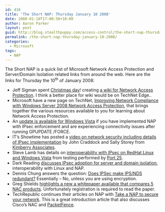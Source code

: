 ```yaml
---
id: 416
title: 'The Short NAP: Thursday January 10 2008'
date: 2008-01-10T17:00:50+10:00
author: Aaron Parker
layout: post
guid: http://blog.stealthpuppy.com/access-control/the-short-nap-thursday-january-10-2008
permalink: /the-short-nap-thursday-january-10-2008/
categories:
  - Microsoft
tags:
  - NAP
---
```

The Short NAP is a quick list of Microsoft Network Access Protection and Server/Domain Isolation related links from around the web. Here are the links for Thursday the 10<sup>th</sup> of January 2008:

  * Jeff Sigman spent [Christmas day](http://www.wikia.com/wiki/Network_Access_Protection_Wiki)! creating [a wiki for Network Access Protection](http://networkap.wikia.com/). I think a better place for wiki would be on TechNet Edge..
  * Microsoft have a new page on TechNet, [Improving Network Compliance with Windows Server 2008 Network Access Protection](http://www.microsoft.com/technet/security/learning/networkcompliance.mspx), that brings together the various resources available to you for learning about Network Access Protection.
  * An [update is available for Windows Vista](http://support.microsoft.com/KB/943129) if you have implemented NAP with IPsec enforcement and are experiencing connectivity issues after running GPUPDATE /FORCE.
  * IT&#8217;s Showtime has posted a [video on network security including details of IPsec implementation](http://www.microsoft.com/uk/technet/itsshowtime/sessionh.aspx?videoid=473) by John Craddock and Sally Storey from [Kimberry Associates](http://www.kimberry.co.uk).
  * Steve Lamb has details on [interoperability with IPsec on RedHat Linux and Windows Vista](http://blogs.technet.com/steve_lamb/archive/2007/12/28/how-to-implement-ipsec-between-linux-and-windows-vista-why-use-ipsec-network-security.aspx) from testing performed by [Port 25](http://port25.technet.com).
  * Dark Reading [discusses IPsec adoption for server and domain isolation](http://www.darkreading.com/document.asp?doc_id=141929), interoperability with Linux and NAP.
  * Dennis Chung answers the question: [Does IPSec make IPS/NDS redundant?](http://windowsmvp.spaces.live.com/Blog/cns!80195647FE07388F!547.entry) Essentially &#8211; No, unless you are using encryption.
  * Greg Shields [highlights a new a whitepaper available that compares 5 NAC products](http://www.realtime-windowsserver.com/market_news_trends/2007/12/what_other_options_to_microsof.htm). Unfortunately registration is required to read the paper.
  * TechRepublic continues their articles on NAP with [Take a NAP to secure your network](http://articles.techrepublic.com.com/2415-1035_11-179190.html). This is a great introduction article that also discusses Cisco&#8217;s NAC and [PacketFence](http://www.packetfence.org/).